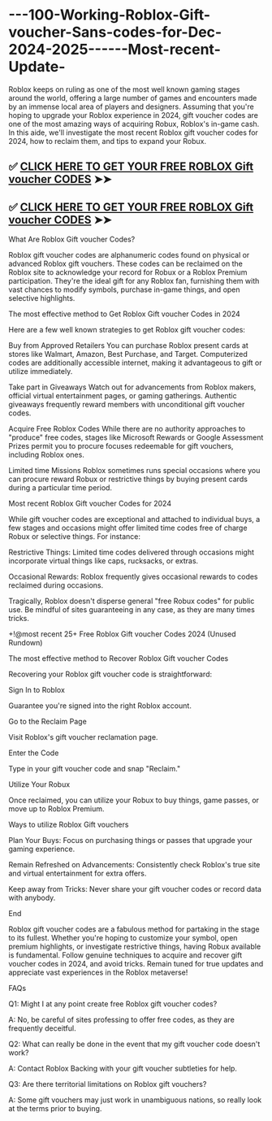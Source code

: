 # ---100-Working-Roblox-Gift-voucher-Sans-codes-for-Dec-2024-2025------Most-recent-Update-

Roblox keeps on ruling as one of the most well known gaming stages around the world, offering a large number of games and encounters made by an immense local area of players and designers. Assuming that you're hoping to upgrade your Roblox experience in 2024, gift voucher codes are one of the most amazing ways of acquiring Robux, Roblox's in-game cash. In this aide, we'll investigate the most recent Roblox gift voucher codes for 2024, how to reclaim them, and tips to expand your Robux.

## ✅ [CLICK HERE TO GET YOUR FREE ROBLOX Gift voucher CODES](https://unique.giftcardshopzone.com/robloxgiftcard/roblsidkh-klasf-ej-sdfkief.html) ➤➤

## ✅ [CLICK HERE TO GET YOUR FREE ROBLOX Gift voucher CODES](https://unique.giftcardshopzone.com/robloxgiftcard/roblsidkh-klasf-ej-sdfkief.html) ➤➤
What Are Roblox Gift voucher Codes?

Roblox gift voucher codes are alphanumeric codes found on physical or advanced Roblox gift vouchers. These codes can be reclaimed on the Roblox site to acknowledge your record for Robux or a Roblox Premium participation. They're the ideal gift for any Roblox fan, furnishing them with vast chances to modify symbols, purchase in-game things, and open selective highlights.

The most effective method to Get Roblox Gift voucher Codes in 2024

Here are a few well known strategies to get Roblox gift voucher codes:

Buy from Approved Retailers You can purchase Roblox present cards at stores like Walmart, Amazon, Best Purchase, and Target. Computerized codes are additionally accessible internet, making it advantageous to gift or utilize immediately.

Take part in Giveaways Watch out for advancements from Roblox makers, official virtual entertainment pages, or gaming gatherings. Authentic giveaways frequently reward members with unconditional gift voucher codes.

Acquire Free Roblox Codes While there are no authority approaches to "produce" free codes, stages like Microsoft Rewards or Google Assessment Prizes permit you to procure focuses redeemable for gift vouchers, including Roblox ones.

Limited time Missions Roblox sometimes runs special occasions where you can procure reward Robux or restrictive things by buying present cards during a particular time period.

Most recent Roblox Gift voucher Codes for 2024

While gift voucher codes are exceptional and attached to individual buys, a few stages and occasions might offer limited time codes free of charge Robux or selective things. For instance:

Restrictive Things: Limited time codes delivered through occasions might incorporate virtual things like caps, rucksacks, or extras.

Occasional Rewards: Roblox frequently gives occasional rewards to codes reclaimed during occasions.

Tragically, Roblox doesn't disperse general "free Robux codes" for public use. Be mindful of sites guaranteeing in any case, as they are many times tricks.

+!@most recent 25+ Free Roblox Gift voucher Codes 2024 (Unused Rundown)

The most effective method to Recover Roblox Gift voucher Codes

Recovering your Roblox gift voucher code is straightforward:

Sign In to Roblox

Guarantee you're signed into the right Roblox account.

Go to the Reclaim Page

Visit Roblox's gift voucher reclamation page.

Enter the Code

Type in your gift voucher code and snap "Reclaim."

Utilize Your Robux

Once reclaimed, you can utilize your Robux to buy things, game passes, or move up to Roblox Premium.

Ways to utilize Roblox Gift vouchers

Plan Your Buys: Focus on purchasing things or passes that upgrade your gaming experience.

Remain Refreshed on Advancements: Consistently check Roblox's true site and virtual entertainment for extra offers.

Keep away from Tricks: Never share your gift voucher codes or record data with anybody.

End

Roblox gift voucher codes are a fabulous method for partaking in the stage to its fullest. Whether you're hoping to customize your symbol, open premium highlights, or investigate restrictive things, having Robux available is fundamental. Follow genuine techniques to acquire and recover gift voucher codes in 2024, and avoid tricks. Remain tuned for true updates and appreciate vast experiences in the Roblox metaverse!

FAQs

Q1: Might I at any point create free Roblox gift voucher codes?

A: No, be careful of sites professing to offer free codes, as they are frequently deceitful.

Q2: What can really be done in the event that my gift voucher code doesn't work?

A: Contact Roblox Backing with your gift voucher subtleties for help.

Q3: Are there territorial limitations on Roblox gift vouchers?

A: Some gift vouchers may just work in unambiguous nations, so really look at the terms prior to buying.
